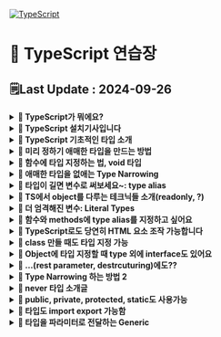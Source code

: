 [![TypeScript](https://img.shields.io/badge/typescript-%23007ACC.svg?style=for-the-badge&logo=typescript&logoColor=white)](https://github.com/MinSungJe/Web_Prac)
# 📝 TypeScript 연습장
## 🗒️Last Update : 2024-09-26
<details>
<summary><b>🤔 TypeScript가 뭐에요?</b></summary>

- JavaScript + Type부분 업그레이드 => TypeScript
    - Dynamic typing을 지원하는 JS에서 type을 엄격하게 체크하도록 변경
        1. 타입 관련 에러를 잡아줌
        2. 에러의 퀄리티가 좋아짐
- JS 문법 그대로 TS에서 사용가능
</details>

<details>
<summary><b>🤔 TypeScript 설치기사입니다</b></summary>

- HTML/CSS/JavaScript
    1. nodejs 설치
    2. VScode 에디터 준비
    3. 터미널 열고 <code>npm install -g typescript</code>
    4. 코드짤 폴더 만들고 에디터로 폴더 오픈
    5. <code>어쩌구.ts</code> 파일 생성 후 코드 작성
    6. <code>tsconfig.json</code> 생성 후 내용 작성
        ```json
        {
            "compilerOptions": {

                "target": "es5", // 'es3', 'es5', 'es2015', 'es2016', 'es2017','es2018', 'esnext' 가능
                "module": "commonjs", //무슨 import 문법 쓸건지 'commonjs', 'amd', 'es2015', 'esnext'
                // -------------- 보통은 여기까지 --------------
                "allowJs": true, // js 파일들 ts에서 import해서 쓸 수 있는지 
                "checkJs": true, // 일반 js 파일에서도 에러체크 여부 
                "jsx": "preserve", // tsx 파일을 jsx로 어떻게 컴파일할 것인지 'preserve', 'react-native', 'react'
                "declaration": true, //컴파일시 .d.ts 파일도 자동으로 함께생성 (현재쓰는 모든 타입이 정의된 파일)
                "outFile": "./", //모든 ts파일을 js파일 하나로 컴파일해줌 (module이 none, amd, system일 때만 가능)
                "outDir": "./", //js파일 아웃풋 경로바꾸기
                "rootDir": "./", //루트경로 바꾸기 (js 파일 아웃풋 경로에 영향줌)
                "removeComments": true, //컴파일시 주석제거 

                "strict": true, //strict 관련, noimplicit 어쩌구 관련 모드 전부 켜기
                "noImplicitAny": true, //any타입 금지 여부
                "strictNullChecks": true, //null, undefined 타입에 이상한 짓 할시 에러내기 
                "strictFunctionTypes": true, //함수파라미터 타입체크 강하게 
                "strictPropertyInitialization": true, //class constructor 작성시 타입체크 강하게
                "noImplicitThis": true, //this 키워드가 any 타입일 경우 에러내기
                "alwaysStrict": true, //자바스크립트 "use strict" 모드 켜기

                "noUnusedLocals": true, //쓰지않는 지역변수 있으면 에러내기
                "noUnusedParameters": true, //쓰지않는 파라미터 있으면 에러내기
                "noImplicitReturns": true, //함수에서 return 빼먹으면 에러내기 
                "noFallthroughCasesInSwitch": true, //switch문 이상하면 에러내기 
            }
        }
        ```
    7. 터미널켜서 <code>tsc -w</code> 입력
        - 브라우저는 무조건 js만 읽을 수 있음
        - 해당 명령어는 ts파일을 js파일로 자동변환해주는 명령어임(컴파일)
        - 컴파일 옵션은 tsconfig.json에서 설정가능
    8. 변환된 js파일을 html에 적용
- React
    - 기존 React 프로젝트에 설치(에러 발생할 수 있음)
        <code>npm install --save typescript @types/node @types/react @types/react-dom @types/jest</code>
    - 그냥 처음부터 React 프로젝트 새로 만들기
        <code>npx create-react-app my-app --template typescript</code>
- Vue
    1. 터미널 열고 <code>vue add typescript</code> -> 라이브러리 설치
    2. vue 파일에서 타입스크립트를 쓰려면 lang 옵션을 켜두고 쓰면 됨
        ```html
        <script lang="ts">
            ...
        </script>
        ```
</details>

<details>
<summary><b>🤔 TypeScript 기초적인 타입 소개</b></summary>

- <b>TypeScript에서는 변수에 타입 지정 가능 = 변수에 실드씌우는 것임</b>
    - <code>변수명 :타입명</code>
        ```ts
        let 이름 :string = 'Min';
        let 나이 :number = 25;
        let 결혼여부 :boolean = false;
        let 널 :null = null;
        let 언디파인드 :undefined = undefined;
        let 회원들: string[] = ['Min', 'Kim']
        let 회원정보:{name: string, age: number} = { name: 'Min', age: 25 }
        ```
    - 장점: 타입이 실수로 변경될 때 에러 내줌
    - 사실.. TypeScript에서 타입지정은 원래 자동으로 됨 -> 타입지정 문법 생략가능
</details>

<details>
<summary><b>🤔 미리 정하기 애매한 타입을 만드는 방법</b></summary>

- ❗<b>Union Type</b>
    - 타입에 |(or) 기호 사용해서 새로운 타입을 만들 수 있음(가변적인 타입)
        ```ts
        let 회원 :number | string = 123;
        let 어레이 :(number|string)[] = [1, '2', 3]
        let 오브젝트 :{a : string|number} = {a : '123'}
        ```
- ❗<b>any Type</b>
    - 모든 자료형을 허용하는 타입(타입실드 해제)
        ```ts
        let 아무거나 :any;
        ```
- ❗<b>unknown Type</b>
    - 모든 자료형을 허용하는 타입2, 하지만 unknown이라는 타입을 부여함
    - 무조건 타입실드를 해제하는게 아니라 any보다 안전성 있음
        ```ts
        let 아무거나2 :unknown;
        ```
</details>

<details>
<summary><b>🤔 함수에 타입 지정하는 법, void 타입</b></summary>

- ❗<b>함수는 파라미터, return값에 타입을 지정할 수 있음</b>
    ```ts
    function 함수(x: 파라미터타입1, y: 파라미터타입2): 리턴타입 {
        return 리턴타입의 자료
    }
    함수(파라미터타입1의 자료형, 파라미터타입2의 자료형)
    ```
- 타입 지정된 파라미터는 함수쓸때 필수로 들어가야 함
    - ❗<b>파라미터가 옵션일 경우 ?을 이용해 옵션으로 선언 가능</b>
        - 들어올 수 있다~란 뜻이긴 한데 ❗<b>정확히는 union 타입으로 undefined랑 결합된거랑 똑같음</b>
        - 함수 파라미터 뿐만 아니라 object내 키값에도 ?를 사용할 수 있음
            ```ts
            function 내함수(x? :number) { 
                
            }
            내함수(); //가능
            내함수(2); //가능

            // 위 함수는 아래 함수랑 똑같은 함수임
            function 내함수(x :number|undefined) {

            }
            ```
- 함수에서 어떤 값을 return하지 않는 함수의 경우 return값 타입에 void 지정 가능
    - 실수로 return 하는 것을 막아줄 수 있음
        ```ts
        function 내함수(x :number) :void { 
            return x * 2 // void인데 뭔가 return하려고 하니까 여기서 에러남 
        }
        ```
</details>

<details>
<summary><b>🤔 애매한 타입을 없애는 Type Narrowing</b></summary>

- ❗<b>어떤 변수가 타입이 아직 불확실하면 if문 등으로 Narrowing 해줘야 조작 가능!</b>
    - 예를 들어 애매한 타입에 조작을 하는 경우가 있음
        ```ts
        function 내함수(x :number | string){
            return x + 1 // Error! 
            // number|string 이라는 타입엔 number를 더할 수 없기 때문
        }
        ```
- Narrowing 방법은 다음과 같음
    - 그냥 현재 변수의 타입이 뭔지 특정지을 수 있기만 하면 다 인정해줌
        - <code>if (typeof 변수 === '타입명') {}</code>
            - TS에선 함수 안에서 if문 쓸때 마지막 else문 없으면 에러날 수 있음
        - <code>속성명 in 오브젝트자료</code>
        - <code>인스턴스 instanceof 부모class</code>
    - 아니면 assertion 문법(타입 덮어쓰기)
        1. Narrowing 할 때 씀: 타입을 변경할 때 쓰는게 아님, 에러남
        2. 무슨 타입이 들어올지 100% 확실할 때 쓰셈
        3. 대표적인 사용처
            - 왜 타입에러가 나는지 정말 모르겠는 상황에 임시 에러해결용
            - 내가 어떤 타입이 들어올지 정말 확실하게 알고 있는데 컴파일러 에러가 방해할 때
        - 사용법: <code>변수 as 타입명</code>
        - 옛날 as문법: <code>&lt;number&gt;이름</code>: html 태그랑 헷갈려서 안 씀
</details>

<details>
<summary><b>🤔 타입이 길면 변수로 써보세요~: type alias</b></summary>

- ❗<b>타입이 너무 길면 변수에 담아쓸 수 있음 => type alias(=별명)</b>
    - type 변수 작명 관습: 일반 변수랑 차이점을 만들기 위해 영어 대문자로 시작
        ```ts
        type Animal = string | number | undefined;
        let 동물 :Animal;
        ```
    - object 타입도 저장 가능
        ```ts
        type 사람 = {
            name : string,
            age : number,
        }

        let teacher :사람 = { name : 'john', age : 20 } 
        ```
    - type 키워드 여러 개를 합칠 수 있음
        - 일반적인 방법으로 <code>|</code>(or) 연산자 활용
            ```ts
            type Name = string;
            type Age = number;
            type NewOne = Name | Age; 
            ```
        - object에 지정한 타입의 경우에도 합치기(=extend) 가능: <code>&</code>(and) 연산자 활용
            ```ts
            type PositionX = { x: number };
            type PositionY = { y: number };
            type XandY = PositionX & PositionY
            let 좌표 :XandY = { x : 1, y : 2 }
            ```
    - type 키워드는 재정의 불가
        ```ts
        type Name = string;
        type Name = number; // 에러남
        ```
</details>

<details>
<summary><b>🤔 TS에서 object를 다루는 테크닉들 소개(readonly, ?)</b></summary>

- readonly
    - const 자료는 원래 재할당이 불가능한 자료임
    - 하지만 const로 object를 선언하면 그 안의 값을 변경하는 걸 막지 않음
    - 이걸 막는 키워드: <code>readonly</code>
        ```ts
        type User = {
            readonly name : string,
        }

        let 유저: User = {
            name : '민성제'
        }

        유저.name = '성민제' // readonly라서 에러남
        ```
- ?
    - 함수 파라미터랑 비슷하게 object의 키값에도 ?를 사용할 수 있음
    - <code>타입?</code> = <code>타입 | undefined</code>
        ```ts
        type Square = {
            color? : string,
            width : number,
        }

        let 네모2 :Square = { 
            width : 100 
        }
        ```
</details>

<details>
<summary><b>🤔 더 엄격해진 변수: Literal Types</b></summary>

- 특정한 값만 넣을 수 있는 타입을 만들 수 있음!: Literal Types
- 사용법
    ```ts
    let 이름: 'MinSungJe';
    ```
- 쓰는 이유
    - 변수가 뭐가 들어올지 더 엄격하게 관리 가능
    - VSCode의 기능에 의해 자동완성 가능
    - const 변수의 업그레이드 버전이라고 볼 수 있음
        - const 변수는 값을 바꿀 수 없지만, 다른 옵션을 부여할 수 없음
        - Literal Type은 |(or) 연산자의 사용이 가능하므로 옵션부여 가능
            ```ts
            let 방향: 'left' | 'right';
            방향 = 'left'; // left 또는 right만 가능(옵션 부여)
            ```
- Literal Type은 함수 파라미터에도 당연히 사용가능
    - 이 때, 변수처럼 쓸 수 있다해서 ❗<b>함수 파라미터에 해당 타입을 맞추라고 한거지 해당 자료를 넣으라고 한 게 아니란 거에 유의!</b>
        ```ts
        var 자료 = {
            name : 'kim'
        }

        function 내함수(a : 'kim') {}
        
        // 에러남, 'kim'이라는 타입만 받는데 string을 넣었기 때문
        내함수(자료.name)
        ```
    - 이에 대한 해결책으로는 3가지가 있음
        1. object 만들 때 object안의 요소에 대한 타입 미리 정하기
        2. assertion을 써서 강제로 타입부여
        3. <code>as const</code>를 object에 붙이기
        - ❗<b><code>as const</code>는 object를 마치 const처럼 절대 변경할 수 없는 값으로 박제</b>하는 효과임
            1. object내 key값들의 타입을 value(Literal Type)로 바꿔줌
            2. object 안에 있는 모든 속성을 readonly로 바꿔줌(변경하면 에러)
                ```ts
                var 자료 = {
                    name : 'kim'
                } as const; // as const 추가

                function 내함수(a : 'kim') {}
                내함수(자료.name) // 에러 안남
                ```
</details>

<details>
<summary><b>🤔 함수와 methods에 type alias를 지정하고 싶어요</b></summary>

- function type도 type alias로 저장이 가능함
    ```ts
    type NumOut = (x: number, y: number ) => number;
    ```
- 저장된 function type을 사용하고 싶다면 함수선언식이 아닌 함수표현식으로 함수를 작성해야 함
    ```ts
    type NumOut = (x: number, y: number ) => number;
    function Numout() { return x+y } // 함수선언식, type alias 적용 불가능
    let 함수이름작명: NumOut = function(x,y){
        return x + y
    } // 함수표현식
    ```
- methods(오브젝트 안 함수) 안에도 타입지정 가능
    ```ts
    type Member = {
        name : string,
        age : number,
        plusOne : ( x :number ) => number,
        changeName : () => void
    }

    let 회원정보: Member = {
        name : 'kim',
        age : 30,
        plusOne (x){
            return x + 1
        },
        changeName : () => {
            console.log('안녕')
        }
    }
    
    회원정보.plusOne(1);
    회원정보.changeName();
    ```
</details>

<details>
<summary><b>🤔 TypeScript로도 당연히 HTML 요소 조작 가능합니다</b></summary>

- TS는 JS에 type을 더한 것 뿐이므로 당연히 JS처럼 HTML 요소를 다룰 수 있음
- 근데 JS 쓰듯이 그냥 쓰면 에러남
    - <code>querySelector()</code>로 찾은 요소는 해당하는 요소가 없을 수 있기 때문에 type이 <code>Element|null</code>인 Union Type임
    - 근데 <b>요소를 조작하려면 Union 타입이 아닌 Element 타입으로 Narrowing 시켜야 함!</b>
        ```ts
        let 제목 = document.querySelector('#title');
        제목.innerHTML = '반갑소' // 에러, Narrowing 필요
        ```
- HTML 조작 시 narrowing 과정 5가지
    1. <code>제목 != null</code>로 narrowing
        ```ts
        let 제목 = document.querySelector('#title');
        if (제목 != null) {
            제목.innerHTML = '반갑소'
        }
        ```
    2. ❗<b><code>instanceof</code>로 narrowing</b>: 더 좋은 방법임
        ```ts
        let 제목 = document.querySelector('#title');
        if (제목 instanceof HTMLElement) { // 해당 클래스의 instance인지 확인하는 키워드
            제목.innerHTML = '반갑소'
        }
        ```
    3. assertion으로 사기치기
        ```ts
        let 제목 = document.querySelector('#title') as HTMLElement;
        제목.innerHTML = '반갑소'
        ```
    4. optional chaining 연산자: 왼쪽에 있는 object 자료 안에 .innerHTML이 있으면 그거 쓰고 없으면 undefined 남겨주세요~
        ```ts
        let 제목 = document.querySelector('#title');
        if (제목?.innerHTML != undefined) { // optional chaining
            제목.innerHTML = '반갑소'
        }
        ```
    5. 그냥 tsconfig의 strict 설정 false로 끄기
- HTML 조작 시 주의점
    - ❗<b>HTML 요소를 <code>instanceof</code>로 narrowing 할 때 해당 태그에 맞는 상세타입으로 narrowing 해줘야함!</b>
        - a -> HTMLAnchorElement
        - img -> HTMLImageElement
        - h4 -> HTMLHeadingElement
        - 기타등등..
    - 이벤트리스너 붙일 때 optional chaining 신문법 사용 가능
        ```ts
        let 버튼 = document.getElementById('button');

        // 버튼에 addEventListener 있으면 붙여주고 없으면 undefined로 남겨줘
        버튼?.addEventListener('click', function(){
            console.log('안녕')
        }) 
        ```
</details>

<details>
<summary><b>🤔 class 만들 때도 타입 지정 가능</b></summary>

- class 필드 타입 지정 가능
- 필드 값에 미리 선언해둬야 constructor에서 사용 가능
- Prototype 함수(필드와 똑같은 위치에서 선언)에 타입지정 가능
- 당연히 함수 관련된 rest parameter, default parameter 사용 가능
    ```ts
    class Person {
        data: number = 0 // 필드 타입 지정 가능
        name: string; // 필드값에 미리 선언해둬야 constructor 사용 가능
        constructor(파라미터: string) { // 파라미터에도 타입지정 가능
            this.name = 파라미터
        }

        // 프로토타입 함수에도 타입지정 가능
        함수(a: string): void {
            console.log('프로토타입 함수임: '+a)
        }
    }

    let 사람1 = new Person('Min')
    let 사람2 = new Person('Sung')
    사람1.함수('테스트')
    ```
</details>

<details>
<summary><b>🤔 Object에 타입 지정할 때 type 외에 interface도 있어요</b></summary>

- Object에 타입 지정할 때 type 말고도 class처럼 interface를 이용해 지정할 수 있음
    ```js
    // class 선언하듯 interface로 타입선언
    interface Square {
        color: string,
        width: number
    }
    let 네모: Square = {color: 'red', width: 100}
    ```
- ❗<b>interface 장점: extends로 복사가능!</b>
    ```ts
    interface Student {
        name: string
    }
    interface Teacher extends Student {
        age: number
    }

    let 학생: Student = { name: 'Min' }
    let 선생: Teacher = { name: 'Min', age: 20 }
    ```
    - 만약 extends 쓸 때 중복속성 발생하면 에러로 잡아줌
- 사실 type도 & 기호(intersection type)을 이용해 비슷하게 장점구현 가능
    - & 기호(intersection type): 두 타입을 전부 만족하는 타입
        ```ts
        type Animal = { name: string };
        type Cat = { age: number } & Animal
        ```
    - 만약 &로 연결할 때 중복속성 발생하면 미리 에러가 안나므로 주의
- type과 interface의 차이점
    - ❗<b>interface는 중복선언 가능하지만, type은 중복선언 불가능</b>
        - interface를 중복선언하면 두 interface가 합쳐진다!! (유연)
            - 외부 라이브러리같은 경우 interface 많이 씀
            - 추후에 해당 타입에 뭐 더하는게 쉬움
        - type은 중복선언하면 에러가 발생한다. (엄격)
</details>

<details>
<summary><b>🤔 ...(rest parameter, destrcuturing)에도??</b></summary>

- rest parameter에도 타입지정가능: Array 형태로 들어오므로 Array 식으로 선언
    ```ts
    function 함수(...a: (number|string)[]) {
        console.log(a)
    }
    함수(1,2,3,4,5,6,'히히')
    ```
- destructuring 할 때도 타입 지정 가능
    ```ts
    let 오브젝트 = {student: true, age: 20}

    function 함수({student, age}: {student: boolean, age: number}) {
        console.log(student, age)
    }
    함수(오브젝트)
    ```
</details>

<details>
<summary><b>🤔 Type Narrowing 하는 방법 2</b></summary>

- null & undefined 타입 체크하려는 경우
    ```ts
    function 함수(a: string|undefined) {
    if (a && typeof a === 'string') {
            // a가 undefined면 조건문 실행 X / string이면 조건문 실행 O
        }
    }
    ```
- typeof 연산자는 number, string, boolean, object 등의 기본적인 타입만 판정가능
- ❗<b>in 키워드로 object narrowing 가능</b>
    - <code>속성명 in 오브젝트자료</code>
        ```ts
        type Fish = {swim: string};
        type Bird = {fly: string};

        function 함수(animal: Fish|Bird) {
            if ('swim' in animal) { // Fish라고 Narrowing 됨
                let 변수 = animal.swim
            }
        }
        ```
- ❗<b>object 두개가 비슷하면 부모 class가 누군지 물어봐서 narrowing 가능</b>
    - <code>오브젝트명 instanceof 부모class</code>
        ```ts
        let 날짜 = new Date()
        if (날짜 instanceof Date) {
            // Date의 인스턴스일때 실행됨
        }
        ```
- ❗<b>비슷한 object 타입일 경우 literal type 강제로 만들어두면 도움됨</b>
    ```ts
    type Car = {
        wheel: '4개',
        color: string
    }

    type Bike = {
        wheel: '2개'
        color: string
    }

    function 함수(x: Car|Bike) {
        if (x.wheel === '4개') {
            // 리터럴 타입을 이용해 Car타입만 통과되도록 Narrowing
        }
    }
    ```
- ❗<b>결론: 논리적으로 이 타입인지 특정지을 수 있으면 Narrowing으로 인정해줌</b>
</details>

<details>
<summary><b>🤔 never 타입 소개글</b></summary>

- ❗<b>never: 코드를 이상하게 짜면 출몰하는 타입</b>
    1. 뭔가 이상한 narrowing
    2. 어떤 함수표현식(에러내뿜는함수)은 return 타입이 자동으로 never
        ```ts
        let 함수 = () => {
            throw new Error() {

            }
        }
        ```
- function return 값이 다음과 같을 경우 붙일 수도 있음
    1. return 값이 없어야 함
    2. endpoint가 없어야 함
        - 사실 모든 함수는 <code>return undefined</code>를 가지고 있음
        - 따라서 어떤 함수가 절대 끝나지 않아야 함
            1. 에러가 나는 함수
            2. 반복문이 멈추지 않는 함수
- 그럼 이거를 어디다가 써요?
    - 대부분 쓸데 없음: void로 대체 가능
    - 근데 몇몇 경우에 출몰하는 경우가 있으므로 알아만 두자~
</details>

<details>
<summary><b>🤔 public, private, protected, static도 사용가능</b></summary>

- 타입스크립트는 객체 지향 언어에 사용하는 public, private, protected, static 키워드 사용 가능
- 이 키워드를 쓰면 constructor 안에서 `this.name = name` 같은거 생략가능
    ```ts
    // 수정 전
    class Person { 
        name;
        constructor ( name: string ){  
            this.name = name;
        } 
    }
    let 사람1 = new Person('Min')

    // 수정 후
    class Person { 
        constructor ( public name: string ){  

        } 
    }
    let 사람1 = new Person('Min')
    ```
- <b>public</b>
    - class 안의 원하는 속성 왼쪽에 붙이면 그 속성은 아무데서나 수정 가능
        ```ts
        class User {
        public name: string;

        constructor(){
                this.name = 'kim';
            }
        }

        let 유저1 = new User();
        유저1.name = 'park';  //가능
        ```
        - 사실 속성을 그냥 만들면 public이 왼쪽에 몰래 부여됨
        - (참고) public 키워드는 class 내 prototype 함수에도 붙일 수 있음
- <b>private</b>
    - class 안의 원하는 속성 왼쪽에 붙이면 ❗<b>그 속성은 무조건 class {} 안에서만 수정 가능</b>
    - class 안에서만 사용하고 싶은 중요한 변수나 속성에 사용(안전장치)
    - 외부에서 수정하면 안되는 변수나 속성에 사용
        ```ts
        class User {
        public name: string;
        private familyName: string;  

        constructor() {
                this.name = 'SungJe';
                let hello = this.familyName + 'Min'; // 가능
            }
        }

        let 유저1 = new User();
        유저1.name = 'MinJe';  // 가능
        유저1.familyName = 'Kim'; // 에러남
        ```
    - private 부여된 속성을 class 밖에서 수정해야할 경우
        1. class 안에 private 속성을 수정하는 함수를 만들고(setter)
        2. 외부에서 함수를 실행시키면 됨
- <b>protected</b>
    - class 안의 원하는 속성 왼쪽에 붙이면 private랑 비슷하게 class {} 안에서만 사용가능
    - private랑 다른 점은 `extends`된 class {} 안에서도 사용가능
        ```ts
        class User {
            protected x = 10
        }

        class NewUser extends User {
            doThis() {
                this.x = 20 // 사용가능
            }
        }
        ```
- <b>static</b>
    - class 안의 원하는 속성 왼쪽에 붙이면 부모 class에 직접 부여됨
    - class로 만든 자식에게 물려주지 않음, extends 하면 잘 따라옴
    - 특정 속성을 숨길 때 사용 가능하지만.. 그럴거면 private, protected 쓰는게 나음
    - 위 3가지 속성과 동시에 사용 가능
        ```ts
        class User {
            public static x = 10
            y = 20
        }

        let 자식 = new User()
        console.log(자식) // x가 나오지 않음
        console.log(User.x) // x가 출력됨
        ```
</details>

<details>
<summary><b>🤔 타입도 import export 가능함</b></summary>

- 타입도 JS import/export 하는 것 처럼 내보내고 불러낼 수 있음
    ```ts
    // (a.ts)
    export type Name = string

    // (index.ts)
    import {Name} from './a'
    let 변수: Name = 'Sung'
    ```
- 예전에는 import/export 문법이 없어서 파일을 여러개 불러왔었음
    - 변수명이 겹치는 경우 발생
    - ❗<b>그래서 외부 파일에서 사용하지 않을 변수들을 감췄음: namespace</b>
        ```ts
        // (a.ts)
        namespace 네임스페이스 {
            export type Name = string | number;
        }

        // (index.ts)
        ///<reference path='./a.ts'/> // 불러오는 방법임
        let 변수: 네임스페이스.Name = 'Sung'
        ```
        - type 뿐만 아니라 interface도 감출 수 있음
        - 옛날에는 `namespace` 대신 `module`이었음
</details>

<details>
<summary><b>🤔 타입을 파라미터로 전달하는 Generic</b></summary>

- ❗<b>`function 함수<사용할타입명>() {}`으로 타입을 파라미터로 전달가능!</b>
- 사용하는 일례
    ```ts
    function 함수(x: unknown[]) {
        return x[0];
    }

    let a = 함수([4,2])
    console.log(a + 1) // 오류남: unknown + number을 하려 했기 때문 
    ```
    ```ts
    // MyType이라는 이름으로 타입을 파라미터로 전달
    function 함수<MyType>(x: MyType[]) :MyType {
        return x[0];
    }

    let a = 함수<number>([4,2])
    let b = 함수<string>(['kim', 'park'])
    ```
- 보통 `<T>`같은걸로 많이 함
- ❗<b>Generic에 들어가는 타입을 제한할 수 있음</b>
    ```ts
    function 함수<MyType extends number>(x: MyType) {
        return x - 1
    }

    let a = 함수<number>(100) // number로 제한
    ```
- 커스텀 타입도 extends 가능: 특정 속성을 가지고 있는 지 체크 가능!
    ```js
    interface lengthCheck {
        length : number
    }
    function 함수<MyType extends lengthCheck>(x: MyType) {
        return x.length
    }

    let a = 함수<string>('hello')  // 가능
    let a = 함수<number>(1234) // 에러남
    ```
- (참고) class, 타입변수도 타입을 파라미터로 전달 가능
</details>